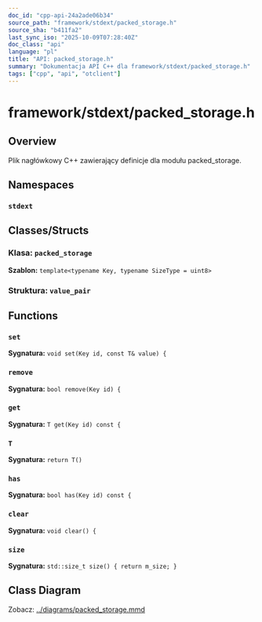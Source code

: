 ```yaml
---
doc_id: "cpp-api-24a2ade06b34"
source_path: "framework/stdext/packed_storage.h"
source_sha: "b411fa2"
last_sync_iso: "2025-10-09T07:28:40Z"
doc_class: "api"
language: "pl"
title: "API: packed_storage.h"
summary: "Dokumentacja API C++ dla framework/stdext/packed_storage.h"
tags: ["cpp", "api", "otclient"]
---
```


# framework/stdext/packed_storage.h

## Overview

Plik nagłówkowy C++ zawierający definicje dla modułu packed_storage.

## Namespaces

### `stdext`

## Classes/Structs

### Klasa: `packed_storage`

**Szablon:** `template<typename Key, typename SizeType = uint8>`

### Struktura: `value_pair`

## Functions

### `set`

**Sygnatura:** `void set(Key id, const T& value) {`

### `remove`

**Sygnatura:** `bool remove(Key id) {`

### `get`

**Sygnatura:** `T get(Key id) const {`

### `T`

**Sygnatura:** `return T()`

### `has`

**Sygnatura:** `bool has(Key id) const {`

### `clear`

**Sygnatura:** `void clear() {`

### `size`

**Sygnatura:** `std::size_t size() { return m_size; }`

## Class Diagram

Zobacz: [../diagrams/packed_storage.mmd](../diagrams/packed_storage.mmd)
